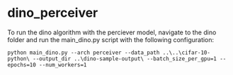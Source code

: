 # dino_perceiver
To run the dino algorithm with the perciever model, navigate to the dino folder and run the main_dino.py script with the following configuration:

`python main_dino.py --arch perceiver --data_path ..\..\cifar-10-python\ --output_dir ..\dino-sample-output\ --batch_size_per_gpu=1 --epochs=10 --num_workers=1 `
